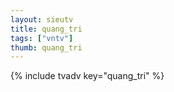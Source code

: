 ```yaml
--- 
layout: sieutv
title: quang_tri
tags: ["vntv"]
thumb: quang_tri
---
```

{% include tvadv key="quang_tri" %}
